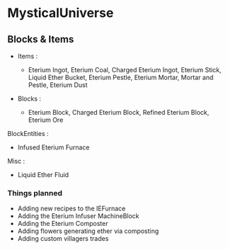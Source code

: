 # MysticalUniverse

## Blocks & Items
- Items :
  - Eterium Ingot, Eterium Coal, Charged Eterium Ingot, Eterium Stick, Liquid Ether Bucket, Eterium Pestle, Eterium Mortar, Mortar and Pestle, Eterium Dust

- Blocks :
  - Eterium Block, Charged Eterium Block, Refined Eterium Block, Eterium Ore

BlockEntities :
  - Infused Eterium Furnace

Misc :
  - Liquid Ether Fluid


  ### Things planned
  - Adding new recipes to the IEFurnace
  - Adding the Eterium Infuser MachineBlock
  - Adding the Eterium Composter
  - Adding flowers generating ether via composting
  - Adding custom villagers trades
